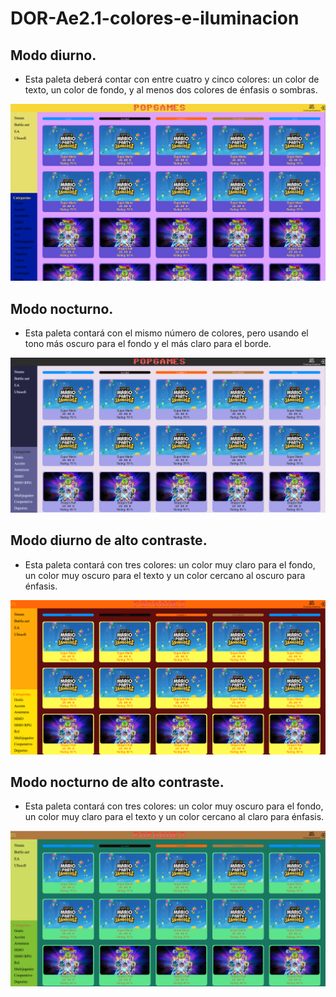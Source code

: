# DOR-Ae2.1-colores-e-iluminacion

 ## Modo diurno. 
* Esta paleta deberá contar con entre cuatro y cinco colores: un color de texto, un color de fondo, y al menos dos colores de énfasis o sombras.
<p align="center"><img src="doc/estiloJuvenil.png" width=""/></p>

 ## Modo nocturno. 
* Esta paleta contará con el mismo número de colores, pero usando el tono más oscuro para el fondo y el más claro para el borde.
<p align="center"><img src="doc/estiloSeriedad.png" width=""/></p>

 ## Modo diurno de alto contraste. 

* Esta paleta contará con tres colores: un color muy claro para el fondo, un color muy oscuro para el texto y un color cercano al oscuro para énfasis.
<p align="center"><img src="doc/estiloDinamismo.png" width=""/></p>

 ## Modo nocturno de alto contraste. 

* Esta paleta contará con tres colores: un color muy oscuro para el fondo, un color muy claro para el texto y un color cercano al claro para énfasis.
<p align="center"><img src="doc/estiloTranquilidad.png" width=""/></p>
